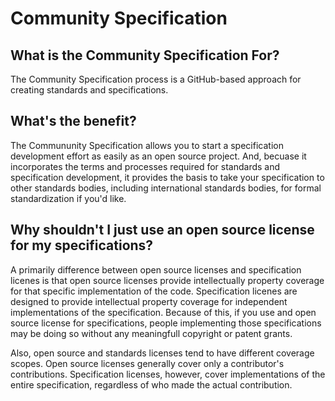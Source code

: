 # Community Specification

## What is the Community Specification For?

The Community Specification process is a GitHub-based approach for creating standards and specifications. 

## What's the benefit?

The Commununity Specification allows you to start a specification development effort as easily as an open source project.  And, becuase it incorporates the terms and processes required for standards and specification development, it provides the basis to take your specification to other standards bodies, including international standards bodies, for formal standardization if you'd like.

## Why shouldn't I just use an open source license for my specifications?

A primarily difference between open source licenses and specification licenes is that open source licenses provide intellectually property coverage for that specific implementation of the code.  Specification licenes are designed to provide intellectual property coverage for independent implementations of the specification.  Because of this, if you use and open source license for specifications, people implementing those specifications may be doing so without any meaningfull copyright or patent grants.

Also, open source and standards licenses tend to have different coverage scopes.  Open source licenses generally cover only a contributor's contributions.  Specification licenses, however, cover implementations of the entire specification, regardless of who made the actual contribution.  
